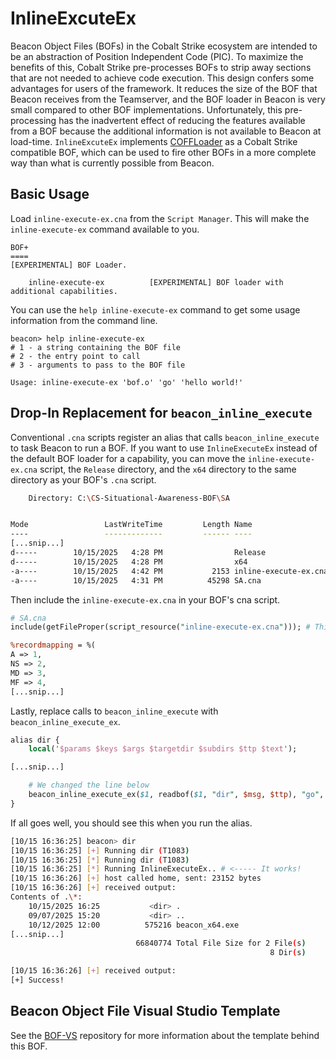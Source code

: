 # InlineExcuteEx
Beacon Object Files (BOFs) in the Cobalt Strike ecosystem are intended to be an abstraction of Position Independent Code (PIC). To maximize
the benefits of this, Cobalt Strike pre-processes BOFs to strip away sections that are not needed to achieve code execution. This design
confers some advantages for users of the framework. It reduces the size of the BOF that Beacon receives from the Teamserver, and the BOF 
loader in Beacon is very small compared to other BOF implementations. Unfortunately, this pre-processing has the inadvertent effect of
reducing the features available from a BOF because the additional information is not available to Beacon at load-time. `InlineExcuteEx`
implements [COFFLoader](https://github.com/trustedsec/COFFLoader) as a Cobalt Strike compatible BOF, which can be used to fire other BOFs
in a more complete way than what is currently possible from Beacon.

## Basic Usage
Load `inline-execute-ex.cna` from the `Script Manager`. This will make the `inline-execute-ex` command available to you.

```
BOF+
====
[EXPERIMENTAL] BOF Loader.

    inline-execute-ex          [EXPERIMENTAL] BOF loader with additional capabilities.
```

You can use the `help inline-execute-ex` command to get some usage information from the command line.

```
beacon> help inline-execute-ex
# 1 - a string containing the BOF file
# 2 - the entry point to call
# 3 - arguments to pass to the BOF file

Usage: inline-execute-ex 'bof.o' 'go' 'hello world!'
```

## Drop-In Replacement for `beacon_inline_execute`
Conventional `.cna` scripts register an alias that calls `beacon_inline_execute` to task Beacon to run a BOF. If you want to use `InlineExecuteEx` instead of the default BOF loader for a capability, you can move the `inline-execute-ex.cna` script, the `Release` directory, and the `x64` directory to the same directory as your BOF's `.cna` script.

```sh
    Directory: C:\CS-Situational-Awareness-BOF\SA


Mode                 LastWriteTime         Length Name
----                 -------------         ------ ----
[...snip...]
d-----        10/15/2025   4:28 PM                Release
d-----        10/15/2025   4:28 PM                x64
-a----        10/15/2025   4:42 PM           2153 inline-execute-ex.cna
-a----        10/15/2025   4:31 PM          45298 SA.cna
```

Then include the `inline-execute-ex.cna` in your BOF's cna script.
```perl
# SA.cna
include(getFileProper(script_resource("inline-execute-ex.cna"))); # This is the line you want to add

%recordmapping = %(
A => 1,
NS => 2,
MD => 3,
MF => 4,
[...snip...]
```

Lastly, replace calls to `beacon_inline_execute` with `beacon_inline_execute_ex`.
```perl
alias dir {
	local('$params $keys $args $targetdir $subdirs $ttp $text');

[...snip...]

    # We changed the line below
	beacon_inline_execute_ex($1, readbof($1, "dir", $msg, $ttp), "go", $args);
}
```
If all goes well, you should see this when you run the alias.
```sh
[10/15 16:36:25] beacon> dir
[10/15 16:36:25] [+] Running dir (T1083)
[10/15 16:36:25] [*] Running dir (T1083)
[10/15 16:36:25] [*] Running InlineExecuteEx.. # <----- It works!
[10/15 16:36:26] [+] host called home, sent: 23152 bytes
[10/15 16:36:26] [+] received output:
Contents of .\*:
	10/15/2025 16:25           <dir> .
	09/07/2025 15:20           <dir> ..
	10/12/2025 12:00          575216 beacon_x64.exe
[...snip...]
	                        66840774 Total File Size for 2 File(s)
	                                                      8 Dir(s)

[10/15 16:36:26] [+] received output:
[+] Success!

```

## Beacon Object File Visual Studio Template

See the [BOF-VS](https://github.com/Cobalt-Strike/bof-vs) repository for more information about the template behind this BOF.